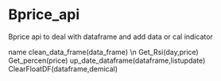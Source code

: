 # Bprice_api
Bprice api to deal with dataframe and add data or cal indicator

name
clean_data_frame(data_frame) \n
Get_Rsi(day,price)
Get_percen(price)
up_date_dataframe(dataframe,listupdate)
ClearFloatDF(dataframe,demical)
